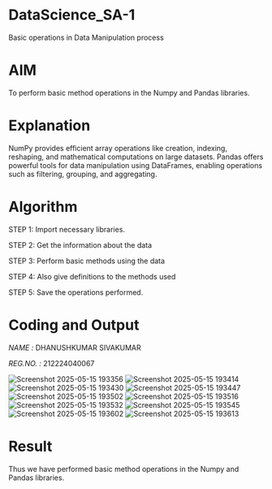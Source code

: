 # DataScience_SA-1
Basic operations in Data Manipulation process

# AIM
To perform basic method operations in the Numpy and Pandas libraries.

# Explanation
NumPy provides efficient array operations like creation, indexing, reshaping, and mathematical computations on large datasets.
Pandas offers powerful tools for data manipulation using DataFrames, enabling operations such as filtering, grouping, and aggregating.

# Algorithm
STEP 1: Import necessary libraries.

STEP 2: Get the information about the data

STEP 3: Perform basic methods using the data

STEP 4: Also give definitions to the methods used

STEP 5: Save the operations performed.


# Coding and Output

*NAME :* DHANUSHKUMAR SIVAKUMAR

*REG.NO. :* 212224040067


![Screenshot 2025-05-15 193356](https://github.com/user-attachments/assets/03a4bd97-08b4-4d48-b5a3-1667bbe9391d)
![Screenshot 2025-05-15 193414](https://github.com/user-attachments/assets/fdf0b908-470e-4428-898f-5addbad07fd7)
![Screenshot 2025-05-15 193430](https://github.com/user-attachments/assets/59154308-c64a-4774-9996-9118afb16bea)
![Screenshot 2025-05-15 193447](https://github.com/user-attachments/assets/3e2d571e-8fd1-4f19-949c-b4570e3b9ca4)
![Screenshot 2025-05-15 193502](https://github.com/user-attachments/assets/88727f92-b460-4b94-aed8-aabe1747805b)
![Screenshot 2025-05-15 193516](https://github.com/user-attachments/assets/5380221d-9933-4752-a611-9b8cf9964850)
![Screenshot 2025-05-15 193532](https://github.com/user-attachments/assets/d7a8c1d0-8d36-45aa-9698-f1a05cf2eff2)
![Screenshot 2025-05-15 193545](https://github.com/user-attachments/assets/9185b11f-1f62-4937-9a85-7440b9e46884)
![Screenshot 2025-05-15 193602](https://github.com/user-attachments/assets/9f854da4-890d-4a08-a617-5c3362f86f2e)
![Screenshot 2025-05-15 193613](https://github.com/user-attachments/assets/def6ac0d-2c21-4dd1-826e-94c1d527a0b9)



# Result

Thus we have performed basic method operations in the Numpy and Pandas libraries.
